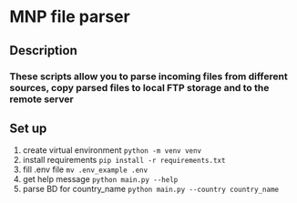 # MNP file parser
## Description
### These scripts allow you to parse incoming files from different sources, copy parsed files to local FTP storage and to the remote server

## Set up
1) create virtual environment
``python -m venv venv``
2) install requirements
``pip install -r requirements.txt``
3) fill .env file
``mv .env_example .env``
4) get help message
``python main.py --help``
5) parse BD for country_name
``python main.py --country country_name``
